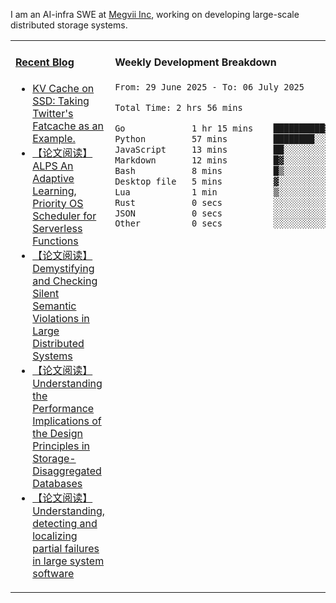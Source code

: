 I am an AI-infra SWE at [Megvii Inc](https://en.megvii.com/), working on developing large-scale distributed storage systems.

<table width="960px">
<tr>
<td valign="top" width="50%">

#### <a href="https://www.kongjun18.me" target="_blank">Recent Blog</a>

<!-- BLOG-POST-LIST:START -->
- [KV Cache on SSD: Taking Twitter&#39;s Fatcache as an Example.](https://kongjun18.github.io/posts/kv-cache-on-disk-taking-twitters-fatcache-as-an-example/)
- [【论文阅读】ALPS An Adaptive Learning, Priority OS Scheduler for Serverless Functions](https://kongjun18.github.io/posts/alps-an-adaptive-learning-priority-os-scheduler-for-serverless-functions/)
- [【论文阅读】Demystifying and Checking Silent Semantic Violations in Large Distributed Systems](https://kongjun18.github.io/posts/demystifying-and-checking-silent-semantic-violations-in-large-distributed-systems/)
- [【论文阅读】Understanding the Performance Implications of the Design Principles in Storage-Disaggregated Databases](https://kongjun18.github.io/posts/understanding-the-performance-implications-of-the-design-principles-in-storage-disaggregated-databases/)
- [【论文阅读】Understanding, detecting and localizing partial failures in large system software](https://kongjun18.github.io/posts/understanding-detecting-and-localizing-partial-failures-in-large-system-software/)
<!-- BLOG-POST-LIST:END -->

</td>
<td valign="top" width="50%">

#### Weekly Development Breakdown

<!--START_SECTION:waka-->

```txt
From: 29 June 2025 - To: 06 July 2025

Total Time: 2 hrs 56 mins

Go             1 hr 15 mins    ██████████▓░░░░░░░░░░░░░░   42.56 %
Python         57 mins         ████████░░░░░░░░░░░░░░░░░   32.49 %
JavaScript     13 mins         ██░░░░░░░░░░░░░░░░░░░░░░░   07.78 %
Markdown       12 mins         █▓░░░░░░░░░░░░░░░░░░░░░░░   07.11 %
Bash           8 mins          █▒░░░░░░░░░░░░░░░░░░░░░░░   05.07 %
Desktop file   5 mins          ▓░░░░░░░░░░░░░░░░░░░░░░░░   02.94 %
Lua            1 min           ▒░░░░░░░░░░░░░░░░░░░░░░░░   01.03 %
Rust           0 secs          ░░░░░░░░░░░░░░░░░░░░░░░░░   00.50 %
JSON           0 secs          ░░░░░░░░░░░░░░░░░░░░░░░░░   00.32 %
Other          0 secs          ░░░░░░░░░░░░░░░░░░░░░░░░░   00.08 %
```

<!--END_SECTION:waka-->
</td>
</tr>

</table>
